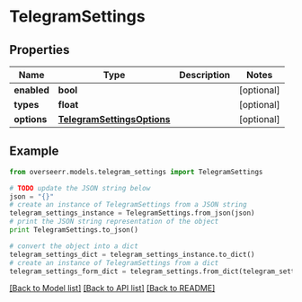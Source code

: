 # TelegramSettings


## Properties
Name | Type | Description | Notes
------------ | ------------- | ------------- | -------------
**enabled** | **bool** |  | [optional] 
**types** | **float** |  | [optional] 
**options** | [**TelegramSettingsOptions**](TelegramSettingsOptions.md) |  | [optional] 

## Example

```python
from overseerr.models.telegram_settings import TelegramSettings

# TODO update the JSON string below
json = "{}"
# create an instance of TelegramSettings from a JSON string
telegram_settings_instance = TelegramSettings.from_json(json)
# print the JSON string representation of the object
print TelegramSettings.to_json()

# convert the object into a dict
telegram_settings_dict = telegram_settings_instance.to_dict()
# create an instance of TelegramSettings from a dict
telegram_settings_form_dict = telegram_settings.from_dict(telegram_settings_dict)
```
[[Back to Model list]](../README.md#documentation-for-models) [[Back to API list]](../README.md#documentation-for-api-endpoints) [[Back to README]](../README.md)


